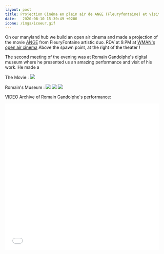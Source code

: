 ```yaml
---
layout: post
title: Projection Cinéma en plein air de ANGE (Fleuryfontaine) et visite du musée virtuel de Romain Gandolphe
date:   2020-08-10 15:30:49 +0200
icone: /imgs/icoeur.gif
---
```

On our manyland hub we build an open air cinema and made a projection of the movie [ANGE](https://fleuryfontaine.fr/ange/) from FleuryFontaine artistic duo. 
RDV at 9.PM at [WMAN's open air cinema](http://manyland.com/wmanbuild/)
Above the spawn point, at the right of the theater ! 

The second meeting of the evening was at Romain Gandolphe's digital museum where he presented us an amazing performance and visit of his work. He made a 

The Movie :
![]({{site.imgurl}}/CINE.png)

Romain's Museum :
![]({{site.imgurl}}/rom1.png)
![]({{site.imgurl}}/rom2.png)
![]({{site.imgurl}}/rom3.png)

VIDEO Archive of Romain Gandolphe's performance:
<iframe width="100%" height="480" src="LIEN YOUTUBE" frameborder="0" allow="accelerometer; autoplay; encrypted-media; gyroscope; picture-in-picture" allowfullscreen></iframe>
